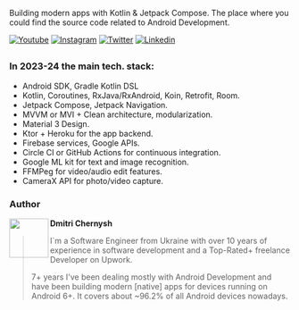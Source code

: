 Building modern apps with Kotlin & Jetpack Compose. The place where you could find the source code related to Android Development.

[![Youtube](https://img.shields.io/badge/-youtube-red?logo=youtube&message=Youtube&style=for-the-badge&label=Watch+on)](https://www.youtube.com/@mobiledevpro?sub_confirmation=1)
[![Instagram](https://img.shields.io/badge/-instagram-E4405F?logo=instagram&message=Behind+the+scenes+in+Storiesn&style=for-the-badge&logoColor=white&label=progress+%26+insights)](https://www.instagram.com/mobiledevpro/)
[![Twitter](https://img.shields.io/badge/-twitter-1DA1F2?logo=twitter&style=for-the-badge&logoColor=white)](https://twitter.com/mobiledev_pro)
[![Linkedin](https://img.shields.io/badge/-linkedin-0A66C2?logo=linkedin&style=for-the-badge&logoColor=white)](https://www.linkedin.com/in/dmitriychernysh/)

##
### In 2023-24 the main tech. stack: 

* Android SDK, Gradle Kotlin DSL
* Kotlin, Coroutines, RxJava/RxAndroid, Koin, Retrofit, Room.
* Jetpack Compose, Jetpack Navigation.
* MVVM or MVI + Clean architecture, modularization.
* Material 3 Design.
* Ktor + Heroku for the app backend.
* Firebase services, Google APIs.
* Circle CI or GitHub Actions for continuous integration.
* Google ML kit for text and image recognition.
* FFMPeg for video/audio edit features.
* CameraX API for photo/video capture.



### Author

<a href="https://github.com/dmitriy-chernysh" target="_blank">
  <img src="https://s.gravatar.com/avatar/72c649d298a8f0f088fd0850e19b9147?s=400" width="70" align="left">
</a>

**Dmitri Chernysh**


> I`m a Software Engineer from Ukraine with over 10 years of experience in software development and a Top-Rated+ freelance Developer on Upwork.
>
>  7+ years I've been dealing mostly with Android Development and have been building modern [native] apps for devices running on Android 6+. It covers about ~96.2% of all Android devices nowadays.
>



